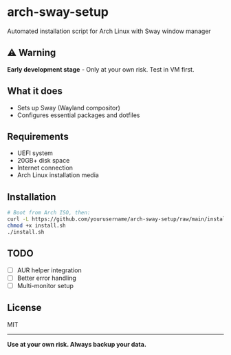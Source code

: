 # arch-sway-setup

Automated installation script for Arch Linux with Sway window manager

## ⚠️ Warning
**Early development stage** - Only at your own risk. Test in VM first.

## What it does
- Sets up Sway (Wayland compositor)
- Configures essential packages and dotfiles

## Requirements
- UEFI system
- 20GB+ disk space
- Internet connection
- Arch Linux installation media

## Installation
```bash
# Boot from Arch ISO, then:
curl -L https://github.com/yourusername/arch-sway-setup/raw/main/install.sh -o install.sh
chmod +x install.sh
./install.sh
```

## TODO
- [ ] AUR helper integration
- [ ] Better error handling
- [ ] Multi-monitor setup

## License
MIT

---
**Use at your own risk. Always backup your data.**
